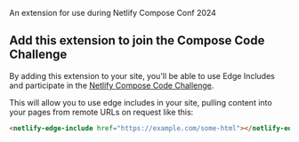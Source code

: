 An extension for use during Netlify Compose Conf 2024

## Add this extension to join the Compose Code Challenge

By adding this extension to your site, you'll be able to use Edge Includes and participate in the [Netlify Compose Code Challenge](https://netlify.com/compose).

This will allow you to use edge includes in your site, pulling content into your pages from remote URLs on request like this:

```html
<netlify-edge-include href="https://example.com/some-html"></netlify-edge-include> 
```